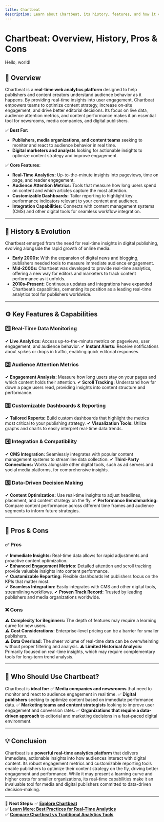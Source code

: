 ```yaml
---
title: Chartbeat
description: Learn about Chartbeat, its history, features, and how it compares to other real-time web analytics platforms.
---
```


# **Chartbeat: Overview, History, Pros & Cons**

Hello, world!

## **📌 Overview**  
Chartbeat is a **real-time web analytics platform** designed to help publishers and content creators understand audience behavior as it happens. By providing real-time insights into user engagement, Chartbeat empowers teams to optimize content strategy, increase on-site engagement, and drive better editorial decisions. Its focus on live data, audience attention metrics, and content performance makes it an essential tool for newsrooms, media companies, and digital publishers.

✅ **Best For:**  
- **Publishers, media organizations, and content teams** seeking to monitor and react to audience behavior in real time.  
- **Digital marketers and analysts** looking for actionable insights to optimize content strategy and improve engagement.

✅ **Core Features:**  
- **Real-Time Analytics:** Up-to-the-minute insights into pageviews, time on page, and reader engagement.  
- **Audience Attention Metrics:** Tools that measure how long users spend on content and which articles capture the most attention.  
- **Customizable Dashboards:** Tailor reporting to highlight key performance indicators relevant to your content and audience.  
- **Integration Capabilities:** Connects with content management systems (CMS) and other digital tools for seamless workflow integration.

---

## **📜 History & Evolution**  
Chartbeat emerged from the need for real-time insights in digital publishing, evolving alongside the rapid growth of online media.

- **Early 2000s:** With the expansion of digital news and blogging, publishers needed tools to measure immediate audience engagement.
- **Mid-2000s:** Chartbeat was developed to provide real-time analytics, offering a new way for editors and marketers to track content performance as it unfolds.
- **2010s-Present:** Continuous updates and integrations have expanded Chartbeat’s capabilities, cementing its position as a leading real-time analytics tool for publishers worldwide.

---

## **⚙️ Key Features & Capabilities**

### **1️⃣ Real-Time Data Monitoring**
✔ **Live Analytics:** Access up-to-the-minute metrics on pageviews, user engagement, and audience behavior.
✔ **Instant Alerts:** Receive notifications about spikes or drops in traffic, enabling quick editorial responses.

### **2️⃣ Audience Attention Metrics**
✔ **Engagement Analysis:** Measure how long users stay on your pages and which content holds their attention.
✔ **Scroll Tracking:** Understand how far down a page users read, providing insights into content structure and performance.

### **3️⃣ Customizable Dashboards & Reporting**
✔ **Tailored Reports:** Build custom dashboards that highlight the metrics most critical to your publishing strategy.
✔ **Visualization Tools:** Utilize graphs and charts to easily interpret real-time data trends.

### **4️⃣ Integration & Compatibility**
✔ **CMS Integration:** Seamlessly integrates with popular content management systems to streamline data collection.
✔ **Third-Party Connections:** Works alongside other digital tools, such as ad servers and social media platforms, for comprehensive insights.

### **5️⃣ Data-Driven Decision Making**
✔ **Content Optimization:** Use real-time insights to adjust headlines, placement, and content strategy on the fly.
✔ **Performance Benchmarking:** Compare content performance across different time frames and audience segments to inform future strategies.

---

## **🔄 Pros & Cons**

### **✅ Pros**
✔ **Immediate Insights:** Real-time data allows for rapid adjustments and proactive content optimization.  
✔ **Enhanced Engagement Metrics:** Detailed attention and scroll tracking provide valuable insights into content performance.  
✔ **Customizable Reporting:** Flexible dashboards let publishers focus on the KPIs that matter most.  
✔ **Seamless Integration:** Easily integrates with CMS and other digital tools, streamlining workflows.
✔ **Proven Track Record:** Trusted by leading publishers and media organizations worldwide.

### **❌ Cons**
⚠ **Complexity for Beginners:** The depth of features may require a learning curve for new users.  
⚠ **Cost Considerations:** Enterprise-level pricing can be a barrier for smaller publishers.  
⚠ **Data Overload:** The sheer volume of real-time data can be overwhelming without proper filtering and analysis.
⚠ **Limited Historical Analysis:** Primarily focused on real-time insights, which may require complementary tools for long-term trend analysis.

---

## **🎯 Who Should Use Chartbeat?**
Chartbeat is **ideal for:**
✅ **Media companies and newsrooms** that need to monitor and react to audience engagement in real time.
✅ **Digital publishers** seeking to optimize content based on immediate performance data.
✅ **Marketing teams and content strategists** looking to improve user engagement and conversion rates.
✅ **Organizations that require a data-driven approach** to editorial and marketing decisions in a fast-paced digital environment.

---

## **💡 Conclusion**
Chartbeat is a **powerful real-time analytics platform** that delivers immediate, actionable insights into how audiences interact with digital content. Its robust engagement metrics and customizable reporting tools enable publishers to optimize their content strategy on the fly, driving better engagement and performance. While it may present a learning curve and higher costs for smaller organizations, its real-time capabilities make it an invaluable tool for media and digital publishers committed to data-driven decision-making.

---

🚀 **Next Steps:**
✅ **[Explore Chartbeat](https://chartbeat.com/)**  
✅ **[Learn More: Best Practices for Real-Time Analytics](#)**  
✅ **[Compare Chartbeat vs Traditional Analytics Tools](#)**
